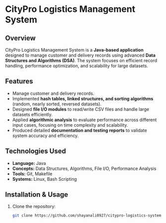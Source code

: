 # CityPro Logistics Management System

## Overview
CityPro Logistics Management System is a **Java-based application** designed to manage customer and delivery records using advanced **Data Structures and Algorithms (DSA)**. The system focuses on efficient record handling, performance optimization, and scalability for large datasets.

## Features
- Manage customer and delivery records.  
- Implemented **hash tables, linked structures, and sorting algorithms** (random, nearly sorted, reversed datasets).  
- Designed **file I/O modules** to read/write CSV files and handle large datasets efficiently.  
- Applied **algorithmic analysis** to evaluate performance across different input cases, focusing on time complexity and scalability.  
- Produced detailed **documentation and testing reports** to validate system accuracy and efficiency.  

## Technologies Used
- **Language:** Java  
- **Concepts:** Data Structures, Algorithms, File I/O, Performance Analysis  
- **Tools:** Git, Makefile  
- **Systems:** Linux, Bash Scripting  

## Installation & Usage
1. Clone the repository:
   ```bash
   git clone https://github.com/shayanali0927/citypro-logistics-system.git
